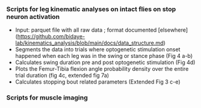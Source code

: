 ### Scripts for leg kinematic analyses on intact flies on stop neuron activation
- Input: parquet file with all raw data ; format documented [elsewhere] (https://github.com/bidaye-lab/kinematics_analysis/blob/main/docs/data_structure.md)
- Segments the data into trials where optogenetic stimulation onset happened when each leg was in the swing or stance phase (Fig 4 a-b)
- Calculates swing duration pre and post optogenetic stimulation (Fig 4d)
- Plots the Femur-Tibia flexion angle probability density over the entire trial duration (fig 4c, extended fig 7a)
- Calculates stopping bout related parameters (Extended Fig 3 c-e)

### Scripts for muscle imaging
